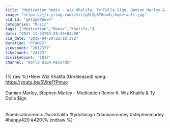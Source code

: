 ```yaml
---
title: "Medication Remix - Wiz Khalifa, Ty Dolla Sign, Damian Marley & Stephen Marley [Audio]"
image: "https:\/\/i.ytimg.com\/vi\/g0t2p6T6uw4\/hqdefault.jpg"
vid_id: "g0t2p6T6uw4"
categories: "Music"
tags: ["Medication","Remix","Khalifa,"]
date: "2021-11-24T03:28:39+03:00"
vid_date: "2018-04-20T22:18:38Z"
duration: "PT4M7S"
viewcount: "2817377"
likeCount: "24723"
dislikeCount: "1012"
channel: "World HIGH Records"
---
```

{% raw %}•New Wiz Khalifa (Unreleased) song: <a rel="nofollow" target="blank" href="https://youtu.be/5VlreFfPmuo">https://youtu.be/5VlreFfPmuo</a><br /><br />Damian Marley, Stephen Marley - Medication Remix ft. Wiz Khalifa &amp; Ty Dolla $ign<br /><br /><br />#medicationremix #wizkhalifa #tydollasign #damianmarley #stephenmarley #happy420 #420{% endraw %}
